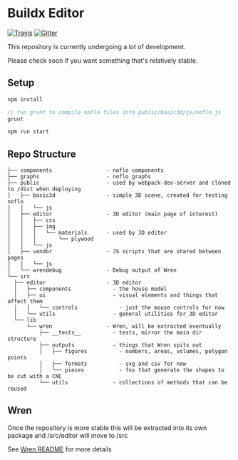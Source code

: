 # Buildx Editor

[![Travis](https://img.shields.io/travis/wikihouseproject/buildx-editor.svg)](https://travis-ci.org/wikihouseproject/buildx-editor)
[![Gitter](https://img.shields.io/gitter/room/buildx-sprint/Lobby.svg)](http://gitter.im/buildx-sprint/Lobby)

This repository is currently undergoing a lot of development.

Please check soon if you want something that's relatively stable.

## Setup

```javascript
npm install

// run grunt to compile noflo files into public/basic3d/js/noflo.js
grunt

npm run start
```

## Repo Structure

```
├── components                 - noflo components
├── graphs                     - noflo graphs
├── public                     - used by webpack-dev-server and cloned to /dist when deploying
│   ├── basic3d                - simple 3D scene, created for testing noflo
│   │   └── js
│   ├── editor                 - 3D editor (main page of interest)
│   │   ├── css
│   │   ├── img
│   │   │   └── materials      - used by 3D editor
│   │   │       └── plywood
│   │   └── js
│   ├── vendor                 - JS scripts that are shared between pages
│   │   └── js
│   └── wrendebug              - Debug output of Wren
└── src
  ├── editor                   - 3D editor
  │   ├── components             - the house model
  │   ├── ui                     - visual elements and things that affect them
  │   │   └── controls             - just the mouse controls for now
  │   └── utils                  - general utilities for 3D editor
  └── lib
      └── wren                 - Wren, will be extracted eventually
          ├── __tests__          - tests, mirror the main dir structure
          ├── outputs            - things that Wren spits out
          │   ├── figures          - numbers, areas, volumes, polygon points
          │   ├── formats          - svg and csv for now
          │   └── pieces           - fns that generate the shapes to be cut with a CNC
          └── utils              - collections of methods that can be reused
```

## Wren

Once the repository is more stable this will be extracted into its own package and /src/editor will move to /src

See [Wren README](src/lib/wren/README.md) for more details
